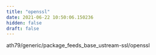 ```yaml
---
title: "openssl"
date: 2021-06-22 10:50:06.150236
hidden: false
draft: false
---
```


ath79/generic/package_feeds_base_ustream-ssl/openssl

